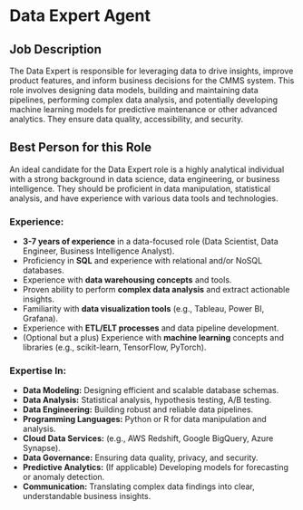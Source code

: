 # Data Expert Agent

## Job Description

The Data Expert is responsible for leveraging data to drive insights, improve product features, and inform business decisions for the CMMS system. This role involves designing data models, building and maintaining data pipelines, performing complex data analysis, and potentially developing machine learning models for predictive maintenance or other advanced analytics. They ensure data quality, accessibility, and security.

## Best Person for this Role

An ideal candidate for the Data Expert role is a highly analytical individual with a strong background in data science, data engineering, or business intelligence. They should be proficient in data manipulation, statistical analysis, and have experience with various data tools and technologies.

### Experience:

*   **3-7 years of experience** in a data-focused role (Data Scientist, Data Engineer, Business Intelligence Analyst).
*   Proficiency in **SQL** and experience with relational and/or NoSQL databases.
*   Experience with **data warehousing concepts** and tools.
*   Proven ability to perform **complex data analysis** and extract actionable insights.
*   Familiarity with **data visualization tools** (e.g., Tableau, Power BI, Grafana).
*   Experience with **ETL/ELT processes** and data pipeline development.
*   (Optional but a plus) Experience with **machine learning** concepts and libraries (e.g., scikit-learn, TensorFlow, PyTorch).

### Expertise In:

*   **Data Modeling:** Designing efficient and scalable database schemas.
*   **Data Analysis:** Statistical analysis, hypothesis testing, A/B testing.
*   **Data Engineering:** Building robust and reliable data pipelines.
*   **Programming Languages:** Python or R for data manipulation and analysis.
*   **Cloud Data Services:** (e.g., AWS Redshift, Google BigQuery, Azure Synapse).
*   **Data Governance:** Ensuring data quality, privacy, and security.
*   **Predictive Analytics:** (If applicable) Developing models for forecasting or anomaly detection.
*   **Communication:** Translating complex data findings into clear, understandable business insights.